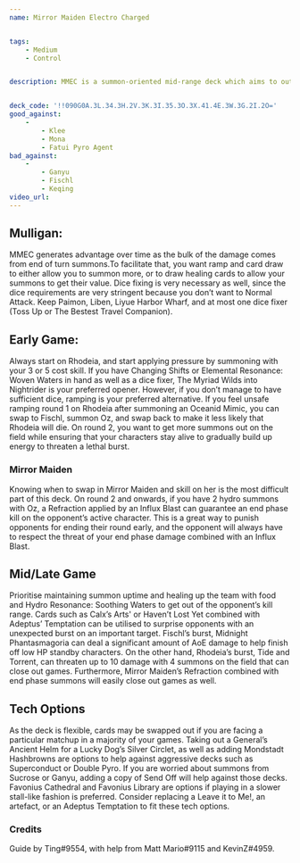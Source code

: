```yaml
---
name: Mirror Maiden Electro Charged


tags:
    - Medium
    - Control


description: MMEC is a summon-oriented mid-range deck which aims to outvalue through high value skills and electro-charged. Use Rhodeia and Fischl summons to whittle down the opponent and use their bursts and Mirror Maiden to finish them off!


deck_code: '!!090G0A.3L.34.3H.2V.3K.3I.35.3O.3X.41.4E.3W.3G.2I.2O='
good_against:
    - 
        - Klee
        - Mona
        - Fatui Pyro Agent
bad_against: 
    - 
        - Ganyu
        - Fischl
        - Keqing
video_url: 
--- 
```



## Mulligan: 
<CardRow :cards="['Liyue Harbor Wharf ', 'Liben', 'Paimon', 'The Bestest Travel Companion', 'Toss Up']"></CardRow>


MMEC generates advantage over time as the bulk of the damage comes from end of turn summons.To facilitate that, you want ramp and card draw to either allow you to summon more, or to draw healing cards to allow your summons to get their value.
Dice fixing is very necessary as well, since the dice requirements are very stringent because you don’t want to Normal Attack. Keep Paimon, Liben, Liyue Harbor Wharf, and at most one dice fixer (Toss Up or The Bestest Travel Companion).


## Early Game: 


Always start on Rhodeia, and start applying pressure by summoning with your 3 or 5 cost skill. If you have Changing Shifts or Elemental Resonance: Woven Waters in hand as well as a dice fixer, The Myriad Wilds into Nightrider is your preferred opener. However, if you don’t manage to have sufficient dice, ramping is your preferred alternative. If you feel unsafe ramping round 1 on Rhodeia after summoning an Oceanid Mimic, you can swap to Fischl, summon Oz, and swap back to make it less likely that Rhodeia will die. On round 2, you want to get more summons out on the field while ensuring that your characters stay alive to gradually build up energy to threaten a lethal burst.


### Mirror Maiden
<CardRow :cards= "['Mirror Maiden']"></CardRow>


Knowing when to swap in Mirror Maiden and skill on her is the most difficult part of this deck. On round 2 and onwards, if you have 2 hydro summons with Oz, a Refraction applied by an Influx Blast can guarantee an end phase kill on the opponent’s active character. This is a great way to punish opponents for ending their round early, and the opponent will always have to respect the threat of your end phase damage combined with an Influx Blast.


## Mid/Late Game
<CardFan :cards="['Calx’s Arts', 'I Haven’t Lost Yet!', 'Adeptus Temptation',]"></CardFan>


Prioritise maintaining summon uptime and healing up the team with food and Hydro Resonance: Soothing Waters to get out of the opponent’s kill range. Cards such as Calx’s Arts' or Haven’t Lost Yet combined with Adeptus’ Temptation can be utilised to surprise opponents with an unexpected burst on an important target. Fischl’s burst, Midnight Phantasmagoria can deal a significant amount of AoE damage to help finish off low HP standby characters. On the other hand, Rhodeia’s burst, Tide and Torrent, can threaten up to 10 damage with 4 summons on the field that can close out games. Furthermore, Mirror Maiden’s Refraction combined with end phase summons will easily close out games as well.


## Tech Options
<CardFan :cards="['Send Off', 'Lucky Dog’s Silver Circlet', 'Mondstadt Hashbrown',]"></CardFan>


As the deck is flexible, cards may be swapped out if you are facing a particular matchup in a majority of your games. Taking out a General’s Ancient Helm for a Lucky Dog’s Silver Circlet, as well as adding Mondstadt Hashbrowns are options to help against aggressive decks such as Superconduct or Double Pyro. If you are worried about summons from Sucrose or Ganyu, adding a copy of Send Off will help against those decks. Favonius Cathedral and Favonius Library are options if playing in a slower stall-like fashion is preferred. Consider replacing a Leave it to Me!, an artefact, or an Adeptus Temptation to fit these tech options.  


### Credits
Guide by Ting#9554, with help from Matt Mario#9115 and KevinZ#4959.